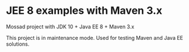 # JEE 8 examples with Maven 3.x
Mossad project with JDK 10 + Java EE 8 + Maven 3.x

This project is in maintenance mode.
Used for testing Maven and Java EE solutions. 
 




